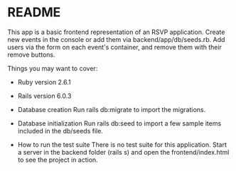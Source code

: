 # README

This app is a basic frontend representation of an RSVP application. Create new events in the console or add them via backend/app/db/seeds.rb. Add users via the form on each event's container, and remove them with their remove buttons.

Things you may want to cover:

* Ruby version 2.6.1
* Rails version 6.0.3

* Database creation
Run rails db:migrate to import the migrations.

* Database initialization
Run rails db:seed to import a few sample items included in the db/seeds file.

* How to run the test suite
There is no test suite for this application. Start a server in the backend folder (rails s) and open the frontend/index.html to see the project in action.

